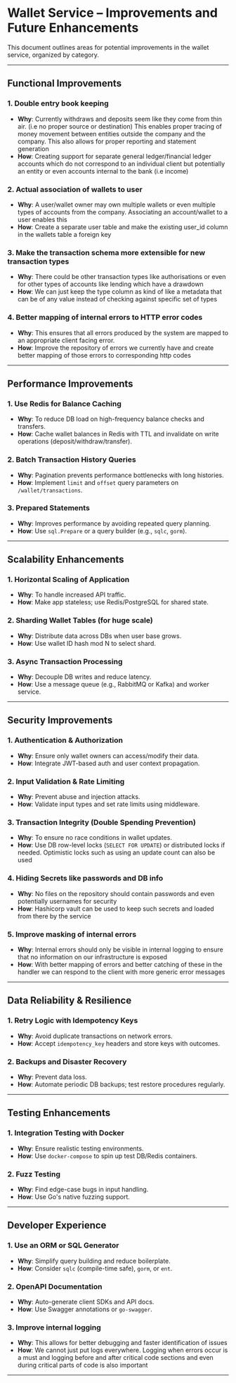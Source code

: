 # Wallet Service – Improvements and Future Enhancements

This document outlines areas for potential improvements in the wallet service, organized by category.

---
## Functional Improvements

### 1. Double entry book keeping
- **Why**: Currently withdraws and deposits seem like they come from thin air. (i.e no proper source or destination) This enables proper tracing of money movement between entities outside the company and the company. This also allows for proper reporting and statement generation
- **How**: Creating support for separate general ledger/financial ledger accounts which do not correspond to an individual 
    client but potentially an entity or even accounts internal to the bank (i.e income)

### 2. Actual association of wallets to user
- **Why**: A user/wallet owner may own multiple wallets or even multiple types of accounts from the company. Associating an account/wallet to a user enables this
- **How**: Create a separate user table and make the existing user_id column in the wallets table a foreign key

### 3. Make the transaction schema more extensible for new transaction types
- **Why**: There could be other transaction types like authorisations or even for other types of accounts like lending which have a drawdown
- **How**: We can just keep the type column as kind of like a metadata that can be of any value instead of checking against specific set of types

### 4. Better mapping of internal errors to HTTP error codes
- **Why**: This ensures that all errors produced by the system are mapped to an appropriate client facing error.
- **How**: Improve the repository of errors we currently have and create better mapping of those errors to corresponding http codes

---

## Performance Improvements

### 1. Use Redis for Balance Caching
- **Why**: To reduce DB load on high-frequency balance checks and transfers.
- **How**: Cache wallet balances in Redis with TTL and invalidate on write operations (deposit/withdraw/transfer).

### 2. Batch Transaction History Queries
- **Why**: Pagination prevents performance bottlenecks with long histories.
- **How**: Implement `limit` and `offset` query parameters on `/wallet/transactions`.

### 3. Prepared Statements
- **Why**: Improves performance by avoiding repeated query planning.
- **How**: Use `sql.Prepare` or a query builder (e.g., `sqlc`, `gorm`).

---

## Scalability Enhancements

### 1. Horizontal Scaling of Application
- **Why**: To handle increased API traffic.
- **How**: Make app stateless; use Redis/PostgreSQL for shared state.

### 2. Sharding Wallet Tables (for huge scale)
- **Why**: Distribute data across DBs when user base grows.
- **How**: Use wallet ID hash mod N to select shard.

### 3. Async Transaction Processing
- **Why**: Decouple DB writes and reduce latency.
- **How**: Use a message queue (e.g., RabbitMQ or Kafka) and worker service.

---

## Security Improvements

### 1. Authentication & Authorization
- **Why**: Ensure only wallet owners can access/modify their data.
- **How**: Integrate JWT-based auth and user context propagation.

### 2. Input Validation & Rate Limiting
- **Why**: Prevent abuse and injection attacks.
- **How**: Validate input types and set rate limits using middleware.

### 3. Transaction Integrity (Double Spending Prevention)
- **Why**: To ensure no race conditions in wallet updates.
- **How**: Use DB row-level locks (`SELECT FOR UPDATE`) or distributed locks if needed. Optimistic locks such as using an update count can also be used

### 4. Hiding Secrets like passwords and DB info
- **Why**: No files on the repository should contain passwords and even potentially usernames for security
- **How**: Hashicorp vault can be used to keep such secrets and loaded from there by the service

### 5. Improve masking of internal errors
- **Why**: Internal errors should only be visible in internal logging to ensure that no information on our infrastructure is exposed
- **How**: With better mapping of errors and better catching of these in the handler we can respond to the client with more generic error messages

---

## Data Reliability & Resilience

### 1. Retry Logic with Idempotency Keys
- **Why**: Avoid duplicate transactions on network errors.
- **How**: Accept `idempotency_key` headers and store keys with outcomes.

### 2. Backups and Disaster Recovery
- **Why**: Prevent data loss.
- **How**: Automate periodic DB backups; test restore procedures regularly.

---

## Testing Enhancements

### 1. Integration Testing with Docker
- **Why**: Ensure realistic testing environments.
- **How**: Use `docker-compose` to spin up test DB/Redis containers.

### 2. Fuzz Testing
- **Why**: Find edge-case bugs in input handling.
- **How**: Use Go's native fuzzing support.

---

## Developer Experience

### 1. Use an ORM or SQL Generator
- **Why**: Simplify query building and reduce boilerplate.
- **How**: Consider `sqlc` (compile-time safe), `gorm`, or `ent`.

### 2. OpenAPI Documentation
- **Why**: Auto-generate client SDKs and API docs.
- **How**: Use Swagger annotations or `go-swagger`.

### 3. Improve internal logging
- **Why**: This allows for better debugging and faster identification of issues
- **How**: We cannot just put logs everywhere. Logging when errors occur is a must and logging before and after critical code sections and even during critical parts of code is also important

---

